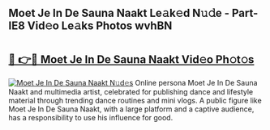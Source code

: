 ## Moet Je In De Sauna Naakt Le𝚊k𝚎d N𝚞𝚍e - Part-IE8 Vid𝚎o Le𝚊ks Photos wvhBN

# <h2><a href="http://fb5upj.evod.top/?m=Moet+Je+In+De+Sauna+Naakt">🔗 👉🔴 Moet Je In De Sauna Naakt Vid𝚎o Ph𝚘t𝚘s</a></h2>

[![Moet Je In De Sauna Naakt N𝚞d𝚎s](https://i.imgur.com/8V9OHl7.gif)](http://fb5upj.evod.top/?m=Moet+Je+In+De+Sauna+Naakt)
Online persona Moet Je In De Sauna Naakt and multimedia artist, celebrated for publishing dance and lifestyle material through trending dance routines and mini vlogs. A public figure like Moet Je In De Sauna Naakt, with a large platform and a captive audience, has a responsibility to use his influence for good. 
